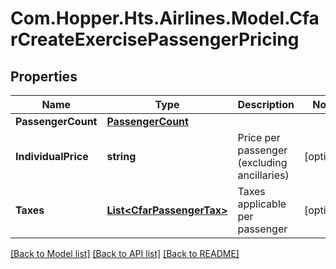 # Com.Hopper.Hts.Airlines.Model.CfarCreateExercisePassengerPricing

## Properties

Name | Type | Description | Notes
------------ | ------------- | ------------- | -------------
**PassengerCount** | [**PassengerCount**](PassengerCount.md) |  | 
**IndividualPrice** | **string** | Price per passenger (excluding ancillaries) | [optional] 
**Taxes** | [**List&lt;CfarPassengerTax&gt;**](CfarPassengerTax.md) | Taxes applicable per passenger | [optional] 

[[Back to Model list]](../../README.md#documentation-for-models) [[Back to API list]](../../README.md#documentation-for-api-endpoints) [[Back to README]](../../README.md)

